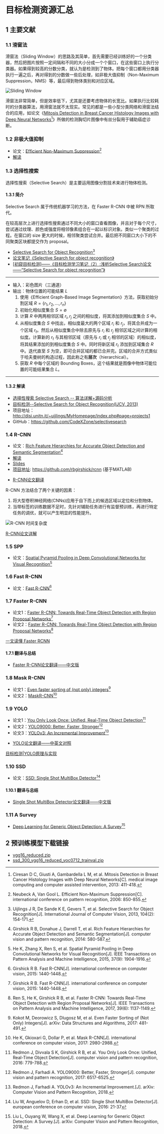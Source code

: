 # 目标检测资源汇总

## 1  主要文献

### 1.1  滑窗法

滑窗法（Sliding Window）的思路及其简单，首先需要已经训练好的一个分类器，然后把图片按照一定间隔和不同的大小分成一个个窗口，在这些窗口上执行分类器。如果得到较高的分数分类，就认为是检测到了物体。把每个窗口都用分类器执行一遍之后，再对得到的分数做一些后处理，如非极大值抑制（Non-Maximum Suppression，NMS）等，最后得到物体类别和对应区域。

![Sliding Window](../images/SlidingWindow.png)

滑窗法非常简单，但是效率低下，尤其是还要考虑物体的长宽比。如果执行比较耗时的分类器算法，用滑窗法就不太现实。常见的都是一些小型分类网络和滑窗法结合的应用，如论文《[Mitosis Detection in Breast Cancer Histology Images
with Deep Neural Networks](papers/滑窗法.pdf)[^1]》所做的检测胸切片图像中有丝分裂用于辅助癌症诊断。

[^1]: Ciresan D C, Giusti A, Gambardella L M, et al. Mitosis Detection in Breast Cancer Histology Images with Deep Neural Networks[C]. medical image computing and computer assisted intervention, 2013: 411-418.

### 1.2  非极大值抑制

- 论文：[Efﬁcient Non-Maximum Suppression](papers/NMS.pdf)[^2]
- [解读](https://www.jianshu.com/p/325e3747fc56)

[^2]: Neubeck A, Van Gool L. Efficient Non-Maximum Suppression[C]. international conference on pattern recognition, 2006: 850-855.

### 1.3  选择性搜索

选择性搜索（Selective Search）是主要运用图像分割技术来进行物体检测。

#### 1.3.1 简介

Selective Search 属于传统机器学习的方法，在 Faster R-CNN 中被 RPN 所取代。

在较高层次上进行选择性搜索通过不同大小的窗口查看图像，并且对于每个尺寸，尝试通过纹理、颜色或强度将相邻像素组合在一起以标识对象。类似一个聚类的过程。在窗口的 size 更大的时候，相邻聚类尝试合并。最后把不同窗口大小下的不同聚类区块都提交作为 proposal。

- [Selective Search for Object Recognition](papers/UijlingsIJCV2013.pdf)[^3]
- [论文笔记《Selective Search for object recognition》](https://blog.csdn.net/niaolianjiulin/article/details/52950797)
- [[初窥目标检测]——《目标检测学习笔记（2）:浅析Selective Search论文——“Selective Search for object recognition”》](https://blog.csdn.net/u011478575/article/details/80041921)

[^3]: Uijlings J R, De Sande K E, Gevers T, et al. Selective Search for Object Recognition[J]. International Journal of Computer Vision, 2013, 104(2): 154-171.

---------------------

- 输入：彩色图片（三通道）
- 输出：物体位置的可能结果 $L$
    1. 使用《Efficient Graph-Based Image Segmentation》方法，获取初始分割区域 $R=\{r_1,r_2, \ldots, r_n\}$
    2. 初始化相似度集合 $S=∅$
    3. 计算 $R$ 中两两相邻区域 $r_i, r_j$ 之间的相似度，将其添加到相似度集合 $S$ 中。
    4. 从相似度集合 $S$ 中找出，相似度最大的两个区域 $r_i$ 和 $r_j$，将其合并成为一个区域 $r_t$。然后从相似度集合中除去原先与 $r_i$ 和 $r_j$ 相邻区域之间计算的相似度。计算新的 $r_t$ 与其相邻区域（原先与 $r_i$ 或 $r_j$ 相邻的区域）的相似度，将其结果添加的到相似度集合 $S$ 中。同时将新区域 $r_t$ 添加到区域集合 $R$ 中。迭代直至 $S$ 为空，即可合并区域的都已合并完。区域的合并方式类似于哈夫曼树的构造过程，因此称之有**层次**（hierarchical）。
    5. 获取 $R$ 中每个区域的 Bounding Boxes，这个结果就是图像中物体可能位置的可能结果集合 $L$。

-------------

#### 1.3.2  解读

- [选择性搜索 Selective Search -- 算法详解+源码分析](https://blog.csdn.net/Tomxiaodai/article/details/81412354)
- [目标检测--Selective Search for Object Recognition(IJCV, 2013)](http://www.cnblogs.com/zhao441354231/p/5941190.html)
- 项目地址：http://disi.unitn.it/~uijlings/MyHomepage/index.php#page=projects1
- GitHub：https://github.com/CodeXZone/selectivesearch

### 1.4  R-CNN

- 论文：[Rich Feature Hierarchies for Accurate Object Detection and Semantic Segmentation](papers/R-CNN.pdf)[^4]
- [解读](R-CNN.md)
- [Slides](http://www.cs.berkeley.edu/~rbg/slides/rcnn-cvpr14-slides.pdf)
- [项目地址](http://www.cs.berkeley.edu/~rbg/slides/rcnn-cvpr14-slides.pdf): https://github.com/rbgirshick/rcnn (基于MATLAB)

[^4]: Girshick R B, Donahue J, Darrell T, et al. Rich Feature Hierarchies for Accurate Object Detection and Semantic Segmentation[J]. computer vision and pattern recognition, 2014: 580-587.

- [R-CNN论文翻译](http://www.cnblogs.com/pengsky2016/p/7921857.html)

R-CNN 方法结合了两个关键的因素：

1. 将大型卷积神经网络(CNNs)应用于自下而上的候选区域以定位和分割物体。
2. 当带标签的训练数据不足时，先针对辅助任务进行有监督预训练，再进行特定任务的调优，就可以产生明显的性能提升。

![R-CNN 时间复杂度](images/R-CNN-timer.jpg)

[R-CNN论文详解](https://blog.csdn.net/WoPawn/article/details/52133338?tdsourcetag=s_pcqq_aiomsg)

### 1.5  SPP

- 论文：[Spatial Pyramid Pooling in Deep Convolutional Networks for Visual Recognition](papers/SPPNETs.pdf)[^5]

[^5]: He K, Zhang X, Ren S, et al. Spatial Pyramid Pooling in Deep Convolutional Networks for Visual Recognition[J]. IEEE Transactions on Pattern Analysis and Machine Intelligence, 2015, 37(9): 1904-1916.

### 1.6  Fast R-CNN

- 论文：[Fast R-CNN](papers/Fast_R-CNN.pdf)[^6]

[^6]: Girshick R B. Fast R-CNN[J]. international conference on computer vision, 2015: 1440-1448.

### 1.7  Faster R-CNN

- 论文1：[Faster R-CNN: Towards Real-Time Object Detection with Region Proposal Networks](papers/faster-r-cnn.pdf)[^6]
- 论文2：[Faster R-CNN: Towards Real-Time Object Detection with Region Proposal Networks](papers/Faster_R-CNN_2017.pdf)[^8]

[^7]: Ren S, He K, Girshick R B, et al. Faster R-CNN: towards real-time object detection with region proposal networks[C]. neural information processing systems, 2015: 91-99.

[^8]: Ren S, He K, Girshick R B, et al. Faster R-CNN: Towards Real-Time Object Detection with Region Proposal Networks[J]. IEEE Transactions on Pattern Analysis and Machine Intelligence, 2017, 39(6): 1137-1149.

[一文读懂 Faster RCNN](https://zhuanlan.zhihu.com/p/31426458)

#### 1.7.1  翻译与总结

- [Faster R-CNN论文翻译——中文版](https://www.jianshu.com/p/7adc34483e4a?utm_campaign=maleskine)

### 1.8  Mask R-CNN

- 论文1：[Even faster sorting of (not only) integers](papers/1703.00687.pdf)[^9]
- 论文2：[MaskR-CNN](papers/Mask-R-CNN.pdf)[^10]

[^9]: Kokot M, Deorowicz S, Dlugosz M, et al. Even Faster Sorting of (Not Only) Integers[J]. arXiv: Data Structures and Algorithms, 2017: 481-491.

[^10]: He K, Gkioxari G, Dollar P, et al. Mask R-CNN[J]. international conference on computer vision, 2017: 2980-2988.

### 1.9  YOLO

- 论文1：[You Only Look Once: Unified, Real-Time Object Detection](papers/YOLO.pdf)[^11]
- 论文2：[YOLO9000: Better, Faster, Stronger](papers/YOLO9000.pdf)[^12]
- 论文3：[YOLOv3: An Incremental Improvement](papers/YOLOv3.pdf)[^13]

[^11]: Redmon J, Divvala S K, Girshick R B, et al. You Only Look Once: Unified, Real-Time Object Detection[J]. computer vision and pattern recognition, 2016: 779-788.

[^12]: Redmon J, Farhadi A. YOLO9000: Better, Faster, Stronger[J]. computer vision and pattern recognition, 2017: 6517-6525.

[^13]: Redmon J, Farhadi A. YOLOv3: An Incremental Improvement.[J]. arXiv: Computer Vision and Pattern Recognition, 2018.

- [YOLO论文翻译——中英文对照](https://www.jianshu.com/p/a2a22b0c4742?utm_campaign=maleskine)

[目标检测|YOLO原理与实现](https://zhuanlan.zhihu.com/p/32525231)

### 1.10  SSD

- 论文：[SSD: Single Shot MultiBox Detector](papers/1512.02325v5.pdf)[^14]

[^14]: Liu W, Anguelov D, Erhan D, et al. SSD: Single Shot MultiBox Detector[J]. european conference on computer vision, 2016: 21-37

#### 1.10.1 翻译与总结

- [Single Shot MultiBox Detector论文翻译——中文版](https://www.jianshu.com/p/467419cf94dd?utm_campaign=maleskine)

### 1.11  A Survey

- [Deep Learning for Generic Object Detection: A Survey](papers/1809.02165.pdf)[^15]

[^15]: Liu L, Ouyang W, Wang X, et al. Deep Learning for Generic Object Detection: A Survey.[J]. arXiv: Computer Vision and Pattern Recognition, 2018.

## 2  预训练模型下载链接

- [vgg16_reduced.zip](model/vgg16_reduced.zip)
- [ssd_300_vgg16_reduced_voc0712_trainval.zip](model/ssd_300_vgg16_reduced_voc0712_trainval.zip)